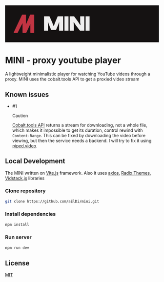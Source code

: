 ![Logo](./public/images/banner.png)

# **MINI** - proxy youtube player

A lightweight minimalistic player for watching YouTube videos through a proxy. MINI uses the cobalt.tools API to get a proxied video stream

## Known issues

- #1
  > [!CAUTION]
  > [Cobalt.tools API](https://github.com/imputnet/cobalt/blob/current/docs/api.md#get-apistream) returns a stream for downloading, not a whole file, which makes it impossible to get its duration, control rewind with `Content-Range`. This can be fixed by downloading the video before viewing, but then the service needs a backend. I will try to fix it using [piped.video](https://piped.video/trending).

## Local Development

The MINI written on [Vite.js](https://vitejs.dev/) framework. Also it uses [axios](https://axios-http.com/), [Radix Themes](https://www.radix-ui.com/), [Vidstack.js](https://www.vidstack.io/) libraries

### Clone repository

```bash
git clone https://github.com/aElDi/mini.git
```

### Install dependencies

```bash
npm install
```

### Run server

```bash
npm run dev
```

## License

[MIT](https://choosealicense.com/licenses/mit/)